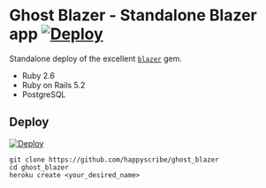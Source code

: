 # Ghost Blazer - Standalone Blazer app [![Deploy](https://www.herokucdn.com/deploy/button.svg)](https://heroku.com/deploy?template=https://github.com/happyscribe/ghost_blazer)

Standalone deploy of the excellent [`blazer`](https://github.com/ankane/blazer) gem.

* Ruby 2.6
* Ruby on Rails 5.2
* PostgreSQL

## Deploy

[![Deploy](https://www.herokucdn.com/deploy/button.svg)](https://heroku.com/deploy?template=https://github.com/happyscribe/ghost_blazer)

```
git clone https://github.com/happyscribe/ghost_blazer
cd ghost_blazer
heroku create <your_desired_name>
```
